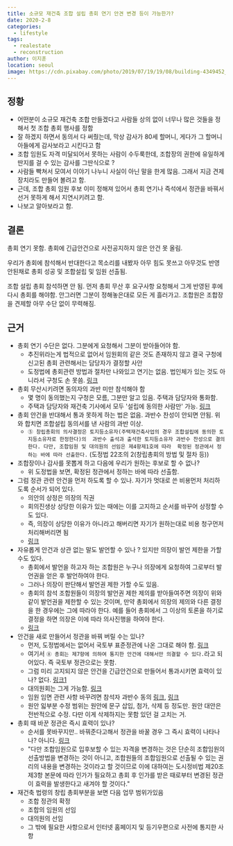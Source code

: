 ```yaml
---
title: 소규모 재건축 조합 설립 총회 연기 안견 변경 등이 가능한가?
date: 2020-2-8
categories:
  - lifestyle
tags: 
  - realestate
  - reconstruction
author: 이지훈
location: seoul  
image: https://cdn.pixabay.com/photo/2019/07/19/19/08/building-4349452_960_720.jpg
---
```


## 정황

- 어떤분이 소규모 재건축 조합 만들겠다고 사람들 상의 없이 너무나 많은 것들을 정해서 첫 조합 총회 행사를 정함
- 잘 하겠지 하면서 동의서 다 써줬는데, 막상 감사가 80세 할머니, 게다가 그 할머니 아들에게 감사보라고 시킨다고 함
- 조합 임원도 자격 미달되어서 못하는 사람이 수두룩한데, 조합장의 권한에 유일하게 딴지를 걸 수 있는 감사를 그딴식으로 ?
- 사람들 빡쳐서 모여서 이야기 나누니 사실이 아닌 말을 한게 많음. 그래서 지금 견제장치라도 만들어 볼려고 함.
- 근데, 조합 총회 임원 후보 이미 정해져 있어서 총회 연기나 즉석에서 정관을 바꿔서 선거 못하게 해서 지연시키려고 함.
- 나보고 알아보라고 함.

## 결론

총회 연기 못함. 총회에 긴급안건으로 사전공지하지 않은 안건 못 올림. 

우리가 총회에 참석해서 반대한다고 목소리를 내봤자 아무 힘도 못쓰고 아무것도 반영 안된채로 총회 성공 및 조합설립 및 임원 선출됨.

조합 설립 총회 참석하면 안 됨. 먼저 총회 무산 후 요구사항 요청해서 그게 반영된 후에 다시 총회를 해야함. 안그러면 그분이 정해놓은대로 모든 게 흘러가고. 조합원은 조합장을 견제할 아무 수단 없이 무력해짐.

## 근거

- 총회 연기 수단은 없다. 그분에게 요청해서 그분이 받아들어야 함.
  - 추진위라는게 법적으로 없어서 임원회의 같은 것도 존재하지 않고 결국 구청에 신고된 총회 관련해서는 담당자가 결정할 사안
  - 도정법에 총회관련 방법과 절차만 나와있고 연기는 없음. 법인체가 있는 것도 아니라서 구청도 손 못씀. 
    [링크](https://glaw.scourt.go.kr/wsjo/lawod/sjo192.do?contId=2227667&jomunNo=22&jomunGajiNo=2)
- 총회 무산시키려면 동의자의 과반 미만 참석해야 함
  - 몇 명이 동의했는지 구청은 모름, 그분만 알고 있음. 주택과 담당자와 통화함.
  - 주택과 담당자와 재건축 기사에서 모두 '설립에 동의한 사람만' 가능. [링크](http://www.housingherald.co.kr/news/articleView.html?idxno=4619) 
- 총회 안건을 반대해서 통과 못하게 하는 법은 없음. 과반수 찬성이 안되면 안됨. 위와 합치면 조합설립 동의서를 낸 사람의 과반 이상.
  - `⑤ 창립총회의 의사결정은 토지등소유자(주택재건축사업의 경우 조합설립에 동의한 토지등소유자로 한정한다)의 
    과반수 출석과 출석한 토지등소유자 과반수 찬성으로 결의한다. 다만, 조합임원 및 대의원의 선임은 제4항제1호에 따라 
    확정된 정관에서 정하는 바에 따라 선출한다.` (도정법 22조의 2(창립총회의 방법 및 절차 등))
- 조합장이나 감사를 못뽑게 하고 다음에 우리가 원하는 후보로 할 수 없나?
  - 위 도정법을 보면, 확정된 정관에서 정하는 바에 따라 선출함.
- 그럼 정관 관련 안건을 먼저 하도록 할 수 있나. 자기가 멋대로 쓴 비용먼저 처리하도록 순서가 되어 있다.
  - 의안의 상정은 의장의 직권
  - 회의진생상 상당한 이유가 있는 때에는 이를 고지하고 순서를 바꾸어 상정할 수도 있다.
  - 즉, 의장이 상당한 이유가 아니라고 해버리면 자기가 원하는대로 비용 청구먼저 처리해버리면 됨
  - [링크](http://www.housingherald.co.kr/news/articleView.html?idxno=4714)
- 자유롭게 안건과 상관 없는 말도 발언할 수 있나 ? 있지만 의장이 발언 제한을 가할 수도 있다.
  - 총회에서 발언을 하고자 하는 조합원은 누구나 의장에게 요청하여 그로부터 발언권을 얻은 후 발언하여야 한다.
  - 그러나 의장이 판단해서 발언권 제한 가할 수도 있음.
  - 총회의 참석 조합원들이 의장의 발언권 제한 제의를 받아들여주면 의장이 위와 같이 발언권을 제한할 수 있는 것이며,  만약 총회에서 의장의 제의와 다른 결정을 한 경우에는 그에 따라야 한다. 예를 들어 총회에서 그 이상의 토론을 하기로 결정을 하면 의장은 이에 따라 의사진행을 하여야 한다.
  - [링크](http://www.housingherald.co.kr/news/articleView.html?idxno=4694)
- 안건을 새로 만들어서 정관을 바꿔 버릴 수는 있나?
  - 먼저, 도정법에서는 없어서 국토부 표준정관에 나온 그대로 해야 함. [링크](https://www.arunews.com/news/articleView.html?idxno=3668)
  - 여기서 `⑧ 총회는 제7항에 의하여 통지한 안건에 대해서만 의결할 수 있다.`라고 되어있다. 즉 국토부 정관으로는 못함.
  - 그럼 미리 고지되지 않은 안건을 긴급안건으로 만들어서 통과시키면 효력이 있나? 없다. [링크1](http://www.rcnews.co.kr/news/articleView.html?idxno=15456)
  - 대의원회는 그게 가능함. [링크](http://www.housingherald.co.kr/news/articleView.html?idxno=23166)
  - 임원 임면 관련 사항 바꾸려면 참석자 과반수 동의 [링크](http://www.arunews.com/news/articleView.html?idxno=8736), [링크](http://easylaw.go.kr/CSP/CnpClsMain.laf?popMenu=ov&csmSeq=1170&ccfNo=3&cciNo=1&cnpClsNo=6)
  - 원안 읿부분 수정 범위는 원안에 문구 삽입, 첨가, 삭제 등 정도만. 원안 대안은 전반적으로 수정. 다만 이게 삭제하지는 못함 있던 걸 고치는 거.    
- 총회 때 바꾼 정관은 즉시 효력이 있나?
  - 순서를 못바꾸지만.. 바꿔준다고해서 정관을 바꿀 경우 그 즉시 효력이 나타나나? 아니다. [링크](http://www.housingherald.co.kr/news/articleView.html?idxno=11499)
  - "다만 조합임원으로 입후보할 수 있는 자격을 변경하는 것은 단순히 조합임원의 선출방법을 변경하는 것이 아니고, 조합원들의 조합임원으로 선출될 수 있는 권리의 내용을 변경하는 것이라고 할 것이므로 이에 대하여는 도시정비법 제20조 제3항 본문에 따라 인가가 필요하고 총회 후 인가를 받은 때로부터 변경된 정관이 효력을 발생한다고 새겨야 할 것이다."
- 재건축 법령의 창립 총회부분을 보면 다음 업무 범위가있음
  - 조합 정관의 확정
  - 조합의 임원의 선임 
  - 대의원의 선임
  - 그 밖에 필요한 사항으로서 인터넷 홈페이지 및 등기우편으로 사전에 통지한 사항

  